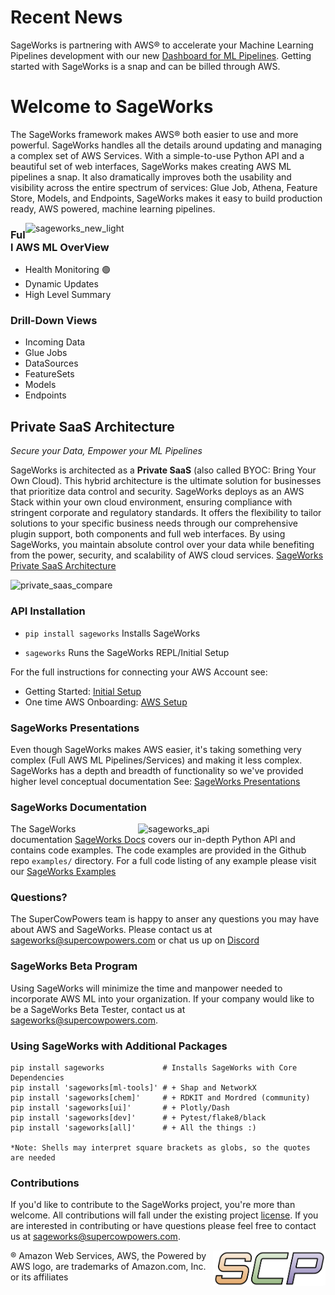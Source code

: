 
# Recent News
SageWorks is partnering with AWS® to accelerate your Machine Learning Pipelines development with our new [Dashboard for ML Pipelines](https://aws.amazon.com/marketplace/pp/prodview-5idedc7uptbqo). Getting started with SageWorks is a snap and can be billed through AWS.

# Welcome to SageWorks
The SageWorks framework makes AWS® both easier to use and more powerful. SageWorks handles all the details around updating and managing a complex set of AWS Services. With a simple-to-use Python API and a beautiful set of web interfaces, SageWorks makes creating AWS ML pipelines a snap. It also dramatically improves both the usability and visibility across the entire spectrum of services: Glue Job, Athena, Feature Store, Models, and Endpoints, SageWorks makes it easy to build production ready, AWS powered, machine learning pipelines.

<img align="right" width="480" alt="sageworks_new_light" src="https://github.com/SuperCowPowers/sageworks/assets/4806709/ed2ed1bd-e2d8-49a1-b350-b2e19e2b7832">

### Full AWS ML OverView
- Health Monitoring 🟢
- Dynamic Updates
- High Level Summary

### Drill-Down Views
- Incoming Data
- Glue Jobs
- DataSources
- FeatureSets
- Models
- Endpoints

## Private SaaS Architecture
*Secure your Data, Empower your ML Pipelines*

SageWorks is architected as a **Private SaaS** (also called BYOC: Bring Your Own Cloud). This hybrid architecture is the ultimate solution for businesses that prioritize data control and security. SageWorks deploys as an AWS Stack within your own cloud environment, ensuring compliance with stringent corporate and regulatory standards. It offers the flexibility to tailor solutions to your specific business needs through our comprehensive plugin support, both components and full web interfaces. By using SageWorks, you maintain absolute control over your data while benefiting from the power, security, and scalability of AWS cloud services. [SageWorks Private SaaS Architecture](https://docs.google.com/presentation/d/1f_1gmE4-UAeUDDsoNdzK_d_MxALFXIkxORZwbJBjPq4/edit?usp=sharing)

<img alt="private_saas_compare" src="https://github.com/user-attachments/assets/2f6d3724-e340-4a70-bb97-d05383917cfe">

### API Installation

- ```pip install sageworks```  Installs SageWorks

- ```sageworks``` Runs the SageWorks REPL/Initial Setup

For the full instructions for connecting your AWS Account see:

- Getting Started: [Initial Setup](https://supercowpowers.github.io/sageworks/getting_started/) 
- One time AWS Onboarding: [AWS Setup](https://supercowpowers.github.io/sageworks/aws_setup/core_stack/)


### SageWorks Presentations
Even though SageWorks makes AWS easier, it's taking something very complex (Full AWS ML Pipelines/Services) and making it less complex. SageWorks has a depth and breadth of functionality so we've provided higher level conceptual documentation See: [SageWorks Presentations](https://supercowpowers.github.io/sageworks/presentations/)

### SageWorks Documentation
<img align="right" width="300" alt="sageworks_api" style="padding-left: 10px;"  src="https://github.com/SuperCowPowers/sageworks/assets/4806709/bf0e8591-75d4-44c1-be05-4bfdee4b7186">

The SageWorks documentation [SageWorks Docs](https://supercowpowers.github.io/sageworks/) covers our in-depth Python API and contains code examples. The code examples are provided in the Github repo `examples/` directory. For a full code listing of any example please visit our [SageWorks Examples](https://github.com/SuperCowPowers/sageworks/blob/main/examples)

### Questions?
The SuperCowPowers team is happy to anser any questions you may have about AWS and SageWorks. Please contact us at [sageworks@supercowpowers.com](mailto:sageworks@supercowpowers.com) or chat us up on [Discord](https://discord.gg/WHAJuz8sw8) 


### SageWorks Beta Program
Using SageWorks will minimize the time and manpower needed to incorporate AWS ML into your organization. If your company would like to be a SageWorks Beta Tester, contact us at [sageworks@supercowpowers.com](mailto:sageworks@supercowpowers.com).


### Using SageWorks with Additional Packages

```
pip install sageworks             # Installs SageWorks with Core Dependencies
pip install 'sageworks[ml-tools]' # + Shap and NetworkX
pip install 'sageworks[chem]'     # + RDKIT and Mordred (community)
pip install 'sageworks[ui]'       # + Plotly/Dash
pip install 'sageworks[dev]'      # + Pytest/flake8/black
pip install 'sageworks[all]'      # + All the things :)

*Note: Shells may interpret square brackets as globs, so the quotes are needed
```

### Contributions
If you'd like to contribute to the SageWorks project, you're more than welcome. All contributions will fall under the existing project [license](https://github.com/SuperCowPowers/sageworks/blob/main/LICENSE). If you are interested in contributing or have questions please feel free to contact us at [sageworks@supercowpowers.com](mailto:sageworks@supercowpowers.com).

<img align="right" src="docs/images/scp.png" width="180">

® Amazon Web Services, AWS, the Powered by AWS logo, are trademarks of Amazon.com, Inc. or its affiliates
